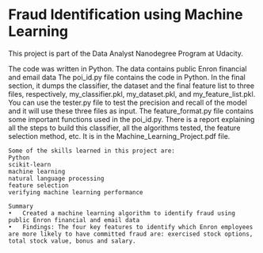 
# Fraud Identification using Machine Learning

This project is part of the Data Analyst Nanodegree Program at Udacity.

The code was written in Python. The data contains public Enron financial and email data
The poi_id.py file contains the code in Python. In the final section, it dumps the classifier, the dataset and the final feature list to three files, respectively, my_classifier.pkl, my_dataset.pkl, and my_feature_list.pkl. You can use the tester.py file to test the precision and recall of the model and it will use these three files as input.
The feature_format.py file contains some important functions used in the poi_id.py.
There is a report explaining all the steps to build this classifier, all the algorithms tested, the feature selection method, etc. It is in the Machine_Learning_Project.pdf file.

    Some of the skills learned in this project are:
    Python
    scikit-learn
    machine learning
    natural language processing
    feature selection
    verifying machine learning performance

    Summary
    •	Created a machine learning algorithm to identify fraud using public Enron financial and email data
    •	Findings: The four key features to identify which Enron employees are more likely to have committed fraud are: exercised stock options, total stock value, bonus and salary.
